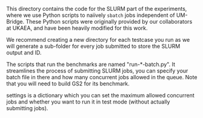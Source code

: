 This directory contains the code for the SLURM part of the experiments, where we use Python scripts to naiively `sbatch` jobs independent of UM-Bridge. These Python scripts were originally provided by our collaborators at UKAEA, and have been heavily modified for this work.

We recommend creating a new directory for each testcase you run as we will generate a sub-folder for every job submitted to store the SLURM output and ID. 

The scripts that run the benchmarks are named "run-*-batch.py". It streamlines the process of submitting SLURM jobs, you can specify your batch file in there and how many concurrent jobs allowed in the queue. Note that you will need to build GS2 for its benchmark.

settings is a dictionary which you can set the maximum allowed concurrent jobs and whether you want to run it in test mode (without actually submitting jobs).
